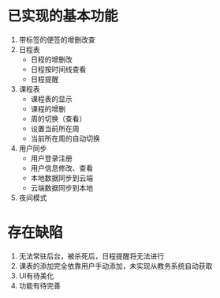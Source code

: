 # 已实现的基本功能
1. 带标签的便签的增删改查
2. 日程表
    * 日程的增删改
    * 日程按时间线查看
    * 日程提醒
3. 课程表
    * 课程表的显示
    * 课程的增删
    * 周的切换（查看）
    * 设置当前所在周
    * 当前所在周的自动切换
4. 用户同步
    * 用户登录注册
    * 用户信息修改、查看
    * 本地数据同步到云端
    * 云端数据同步到本地
5. 夜间模式

# 存在缺陷
1. 无法常驻后台，被杀死后，日程提醒将无法进行
2. 课表的添加完全依靠用户手动添加，未实现从教务系统自动获取
3. UI有待美化
4. 功能有待完善




